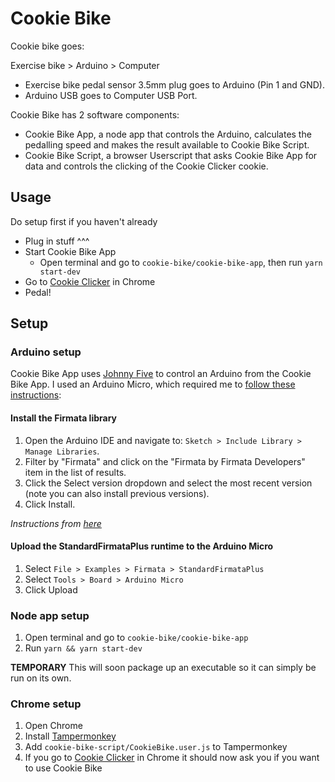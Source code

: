 # Cookie Bike

Cookie bike goes:

Exercise bike > Arduino > Computer
- Exercise bike pedal sensor 3.5mm plug goes to Arduino (Pin 1 and GND).
- Arduino USB goes to Computer USB Port.

Cookie Bike has 2 software components:
- Cookie Bike App, a node app that controls the Arduino, calculates the pedalling speed and makes the result available to Cookie Bike Script.
- Cookie Bike Script, a browser Userscript that asks Cookie Bike App for data and controls the clicking of the Cookie Clicker cookie.

## Usage

Do setup first if you haven't already

- Plug in stuff ^^^
- Start Cookie Bike App
  - Open terminal and go to `cookie-bike/cookie-bike-app`, then run `yarn start-dev`
- Go to [Cookie Clicker](http://orteil.dashnet.org/cookieclicker/) in Chrome
- Pedal!

## Setup

### Arduino setup

Cookie Bike App uses [Johnny Five](http://johnny-five.io/) to control an Arduino from the Cookie Bike App.
I used an Arduino Micro, which required me to [follow these instructions](http://johnny-five.io/platform-support/#arduino-micro):

#### Install the Firmata library

1. Open the Arduino IDE and navigate to: `Sketch > Include Library > Manage Libraries`.
2. Filter by "Firmata" and click on the "Firmata by Firmata Developers" item in the list of results.
3. Click the Select version dropdown and select the most recent version (note you can also install previous versions).
4. Click Install.

*Instructions from [here](https://github.com/firmata/arduino#user-content-updating-firmata-in-the-arduino-ide---arduino-164-and-higher)*

#### Upload the StandardFirmataPlus runtime to the Arduino Micro

1. Select `File > Examples > Firmata > StandardFirmataPlus`
2. Select `Tools > Board > Arduino Micro`
3. Click Upload

### Node app setup

1. Open terminal and go to `cookie-bike/cookie-bike-app`
2. Run `yarn && yarn start-dev`

**TEMPORARY** This will soon package up an executable so it can simply be run on its own.

### Chrome setup

1. Open Chrome
2. Install [Tampermonkey](https://tampermonkey.net)
3. Add `cookie-bike-script/CookieBike.user.js` to Tampermonkey
4. If you go to [Cookie Clicker](http://orteil.dashnet.org/cookieclicker/) in Chrome it should now ask you if you want to use Cookie Bike
